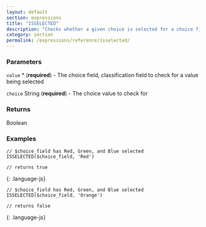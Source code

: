 ```yaml
---
layout: default
section: expressions
title: "ISSELECTED"
description: "Checks whether a given choice is selected for a choice field or classification field"
category: section
permalink: /expressions/reference/isselected/
---
```


### Parameters

`value` * (__required__) - The choice field, classification field to check for a value being selected

`choice` String (__required__) - The choice value to check for

### Returns

Boolean

### Examples

~~~
// $choice_field has Red, Green, and Blue selected
ISSELECTED($choice_field, 'Red')

// returns true
~~~
{: .language-js}


~~~
// $choice_field has Red, Green, and Blue selected
ISSELECTED($choice_field, 'Orange')

// returns false
~~~
{: .language-js}